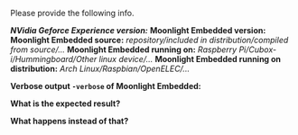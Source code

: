 Please provide the following info.

**_NVidia Geforce Experience version:_**
**Moonlight Embedded version:**
**Moonlight Embedded source:** _repository/included in distribution/compiled from source/..._
**Moonlight Embedded running on:** _Raspberry Pi/Cubox-i/Hummingboard/Other linux device/..._
**Moonlight Embedded running on distribution:** _Arch Linux/Raspbian/OpenELEC/..._

**Verbose output `-verbose` of Moonlight Embedded:**

**What is the expected result?**

**What happens instead of that?**

